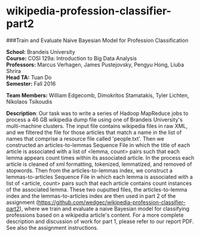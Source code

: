 # wikipedia-profession-classifier-part2
###Train and Evaluate Naive Bayesian Model for Profession Classification

**School:** Brandeis University  
**Course:** COSI 129a: Introduction to Big Data Analysis  
**Professors:** Marcus Verhagen, James Pustejovsky, Pengyu Hong, Liuba Shrira  
**Head TA:** Tuan Do  
**Semester:** Fall 2016  

**Team Members:** William Edgecomb, Dimokritos Stamatakis, Tyler Lichten, Nikolaos Tsikoudis 

**Description**: Our task was to write a series of Hadoop MapReduce jobs to process a 46 GB wikipedia dump file using one of Brandeis University's multi-machine clusters. The input file contains wikipedia files in raw XML, and we filtered the file for those articles that match a name in the list of names that comprise a resource file called 'people.txt'. Then we constructed an articles-to-lemmas Sequence File in which the title of each article is associated with a list of \<lemma, count\> pairs such that each lemma appears count times within its associated article. In the process each article is cleaned of xml formatting, tokenized, lemmatized, and removed of stopwords. Then from the articles-to-lemmas index, we construct a lemmas-to-articles Sequence File in which each lemma is associated with a list of \<article, count\> pairs such that each article contains count instances of the associated lemma. These two ouputted files, the articles-to-lemma index and the lemmas-to-articles index are then used in part 2 of the assignment (https://github.com/wedgec/wikipedia-profession-classifier-part2), where we train and evaluate a naive Bayesian model for classifying professions based on a wikipedia article's content. For a more complete description and discussion of work for part 1, please refer to our report PDF. See also the assignment instructions. 

